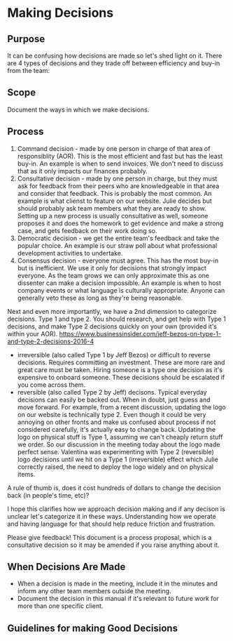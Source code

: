 
# Making Decisions

## Purpose

It can be confusing how decisions are made so let's shed light on it. There are 4 types of decisions and they trade off between efficiency and buy-in from the team:

## Scope

Document the ways in which we make decisions.

## Process

1. Command decision - made by one person in charge of that area of responsiblity (AOR). This is the most efficient and fast but has the least buy-in. An example is when to send invoices. We don't need to discuss that as it only impacts our finances probably.
2. Consultative decision - made by one person in charge, but they must ask for feedback from their peers who are knowledgeable in that area and consider that feedback. This is probably the most common. An example is what clienst to feature on our website. Julie decides but should probably ask team members what they are ready to show. Setting up a new process is usually consultative as well, someone proposes it and does the homework to get evidence and make a strong case, and gets feedback on their work doing so.
3. Democratic decision - we get the entire team's feedback and take the popular choice. An example is our straw poll about what professional development activities to undertake.
4. Consensus decision - everyone must agree. This has the most buy-in but is inefficient. We use it only for decisions that strongly impact everyone. As the team grows we can only approximate this as one dissenter can make a decision impossible. An example is when to host company events or what language is culturally appropriate. Anyone can generally veto these as long as they're being reasonable.

Next and even more importantly, we have a 2nd dimension to categorize decisions. Type 1 and type 2. You should research, and get help with Type 1 decisions, and make Type 2 decisions quickly on your own (provided it's within your AOR). https://www.businessinsider.com/jeff-bezos-on-type-1-and-type-2-decisions-2016-4

  * irreversible (also called Type 1 by Jeff Bezos) or difficult to reverse decisions. Requires committing an investment. These are more rare and great care must be taken. Hiring someone is a type one decision as it's expensive to onboard someone. These decisions should be escalated if you come across them.
  * reversible (also called Type 2 by Jeff) decisons. Typical everyday decisions can easily be backed out. When in doubt, just guess and move forward. For example, from a recent discussion, updating the logo on our website is technically type 2. Even though it could be very annoying on other fronts and make us confused about process if not considered carefully, it's actually easy to change back. Updating the logo on physical stuff is Type 1, assuming we can't cheaply return stuff we order. So our discussion in the meeting today about the logo made perfect sense. Valentina was experimenting with Type 2 (reversible) logo decisions until we hit on a Type 1 (irreversible) effect which Julie correctly raised, the need to deploy the logo widely and on physical items.

A rule of thumb is, does it cost hundreds of dollars to change the decision back (in people's time, etc)?

I hope this clarifies how we approach decision making and if any decison is unclear let's categorize it in these ways. Understanding how we operate and having language for that should help reduce friction and frustration.

Please give feedback! This document is a process proposal, which is a consultative decision so it may be amended if you raise anything about it.

## When Decisions Are Made

 * When a decision is made in the meeting, include it in the minutes and inform any other team members outside the meeting.
 * Document the decision in this manual if it's relevant to future work for more than one specific client.
 
## Guidelines for making Good Decisions


